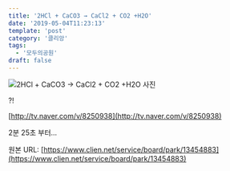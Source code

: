 ```yaml
---
title: '2HCl + CaCO3 → CaCl2 + CO2 +H2O'
date: '2019-05-04T11:23:13'
template: 'post'
category: '클리앙'
tags: 
  - '모두의공원'
draft: false
---
```


![2HCl + CaCO3 → CaCl2 + CO2 +H2O 사진](https://cdn.clien.net/web/api/file/F01/8405112/1154f4e94dfe9a.jpg?w=780&h=30000)

?!

  

[http://tv.naver.com/v/8250938](http://tv.naver.com/v/8250938)

2분 25초 부터...

원본 URL: [https://www.clien.net/service/board/park/13454883](https://www.clien.net/service/board/park/13454883)